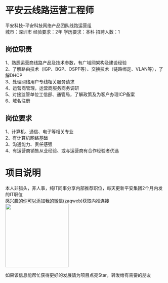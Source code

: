 # 平安云线路运营工程师
平安科技-平安科技网络产品团队线路运营组  
城市：深圳市 经验要求：2年 学历要求：本科  招聘人数：1

## 岗位职责
1、熟悉运营商线路产品及技术参数，有广域网架构及建设经验   
2、了解路由技术（IGP、BGP、OSPF等）、交换技术（链路绑定、VLAN等），了解DHCP   
3、处理网络用户专线相关服务请求   
4、运营商管理，运营商服务商务调研   
5、对接监管单位工信部、通管局，了解政策及为客户办理ICP备案   
6、域名注册

## 岗位要求
1、计算机、通信、电子等相关专业   
2、有计算机网络基础   
3、沟通能力、责任感强   
4、有运营商销售从业经验、或与运营商有合作经验者优选

# 项目说明

本人非猎头，非人事，纯IT同事分享内部推荐职位，每天更新平安集团2个月内发的IT职位  
感兴趣的你可以添加我的微信(zaqweb)获取内推连接  
<img src="https://github.com/zaqweb/PA-IT-JOBS/blob/master/WechatICode.jpeg"  height="200" width="200">

如果该信息能帮忙获得更好的发展请为项目点亮Star，转发给有需要的朋友




